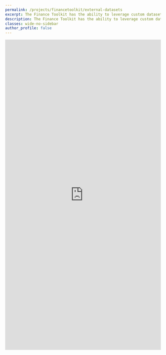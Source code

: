 ```yaml
---
permalink: /projects/financetoolkit/external-datasets
excerpt: The Finance Toolkit has the ability to leverage custom datasets from any data provider as well. This makes it possible to work with your preferred data and not be limited to the data source the Finance Toolkit currently provides.
description: The Finance Toolkit has the ability to leverage custom datasets from any data provider as well. This makes it possible to work with your preferred data and not be limited to the data source the Finance Toolkit currently provides.
classes: wide-no-sidebar
author_profile: false
---
```


<iframe name="iframe1" id="iframe1" src="https://nbviewer.org/github/JerBouma/FinanceToolkit/blob/main/examples/Finance%20Toolkit%20-%204.%20Calling%20Functions%20Directly.ipynb" frameborder="0" border="0" cellspacing="0" width="100%" height="1000px" style="border-style: none"></iframe>
